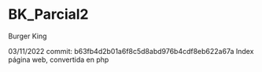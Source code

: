 # BK_Parcial2
Burger King 


03/11/2022
commit: b63fb4d2b01a6f8c5d8abd976b4cdf8eb622a67a
Index página web, convertida en php
